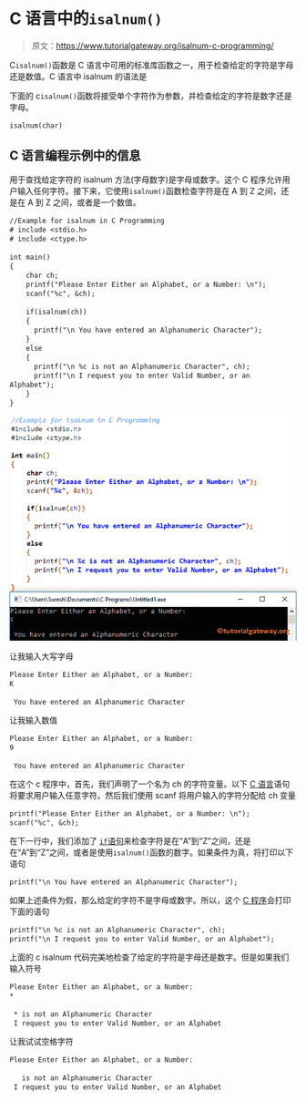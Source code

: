 # C 语言中的`isalnum()`

> 原文：<https://www.tutorialgateway.org/isalnum-c-programming/>

C`isalnum()`函数是 C 语言中可用的标准库函数之一，用于检查给定的字符是字母还是数值。C 语言中 isalnum 的语法是

下面的 c`isalnum()`函数将接受单个字符作为参数，并检查给定的字符是数字还是字母。

```
isalnum(char)
```

## C 语言编程示例中的信息

用于查找给定字符的 isalnum 方法(字母数字)是字母或数字。这个 C 程序允许用户输入任何字符。接下来，它使用`isalnum()`函数检查字符是在 A 到 Z 之间，还是在 A 到 Z 之间，或者是一个数值。

```
//Example for isalnum in C Programming
# include <stdio.h>
# include <ctype.h>

int main()
{
    char ch;
    printf("Please Enter Either an Alphabet, or a Number: \n");
    scanf("%c", &ch);

    if(isalnum(ch))
    {
      printf("\n You have entered an Alphanumeric Character");         
    }
    else
    {
      printf("\n %c is not an Alphanumeric Character", ch);
      printf("\n I request you to enter Valid Number, or an Alphabet");	
    }
}
```

![isalnum in C Programming 1](img/20d5abf846d0cf1bf42747ca25f1dce3.png)

让我输入大写字母

```
Please Enter Either an Alphabet, or a Number: 
K

 You have entered an Alphanumeric Character
```

让我输入数值

```
Please Enter Either an Alphabet, or a Number: 
9

 You have entered an Alphanumeric Character
```

在这个 c 程序中，首先，我们声明了一个名为 ch 的字符变量。以下 [C 语言](https://www.tutorialgateway.org/c-programming/)语句将要求用户输入任意字符。然后我们使用 scanf 将用户输入的字符分配给 ch 变量

```
printf("Please Enter Either an Alphabet, or a Number: \n");
scanf("%c", &ch);
```

在下一行中，我们添加了 [`if`语句](https://www.tutorialgateway.org/if-statement-in-c/)来检查字符是在“A”到“Z”之间，还是在“A”到“Z”之间，或者是使用`isalnum()`函数的数字。如果条件为真，将打印以下语句

```
printf("\n You have entered an Alphanumeric Character");
```

如果上述条件为假，那么给定的字符不是字母或数字。所以，这个 [C 程序](https://www.tutorialgateway.org/c-programming-examples/)会打印下面的语句

```
printf("\n %c is not an Alphanumeric Character", ch);
printf("\n I request you to enter Valid Number, or an Alphabet");
```

上面的 c isalnum 代码完美地检查了给定的字符是字母还是数字。但是如果我们输入符号

```
Please Enter Either an Alphabet, or a Number: 
*

 * is not an Alphanumeric Character
 I request you to enter Valid Number, or an Alphabet
```

让我试试空格字符

```
Please Enter Either an Alphabet, or a Number: 

   is not an Alphanumeric Character
 I request you to enter Valid Number, or an Alphabet
```